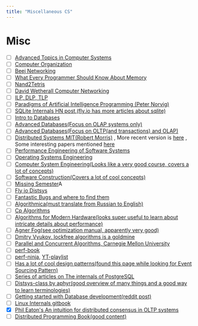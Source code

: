 ```yaml
---
title: "Miscellaneous CS"
---
```


# Misc

- [ ] [Advanced Topics in Computer Systems](http://people.eecs.berkeley.edu/~kubitron/cs262/index_lectures.html)
- [ ] [Computer Organization](https://youtube.com/playlist?list=PLhwVAYxlh5dvB1MkZrcRZy6x_a2yORNAu)
- [ ] [Beej Networking](https://beej.us/guide/bgnet/)
- [ ] [What Every Programmer Should Know About Memory](https://people.freebsd.org/~lstewart/articles/cpumemory.pdf)
- [ ] [Nand2Tetris](https://www.nand2tetris.org/)
- [ ] [David Wetherall Computer Networking](https://youtube.com/playlist?list=PLm556dMNleHc1MWN5BX9B2XkwkNE2Djiu)
- [ ] [ILP, DLP, TLP](https://youtube.com/playlist?list=PLeWkeA7esB-PcOTrTCvAsaCArnCMQkcNv)
- [ ] [Paradigms of Artificial Intelligence Programming (Peter Norvig)](https://news.ycombinator.com/item?id=32458048)
- [ ] [SQLite Internals HN post,(fly.io has more articles about sqlite)](https://news.ycombinator.com/item?id=32250426)
- [ ] [Intro to Databases](https://15445.courses.cs.cmu.edu/fall2023/)
- [ ] [Advanced Databases(Focus on OLAP systems only)](https://15721.courses.cs.cmu.edu/spring2024/)
- [ ] [Advanced Databases(Focus on OLTP(and transactions) and OLAP)](https://15721.courses.cs.cmu.edu/spring2020/)
- [ ] [Distributed Systems MIT(Robert Morris)](http://nil.csail.mit.edu/6.824/2020/)
      , More recent version is [here](https://pdos.csail.mit.edu/6.824/) ,
      Some interesting papers mentioned
      [here](https://lieuzhenghong.com/mit_6.824_self_study/)
- [ ] [Performance Engineering of Software Systems](https://ocw.mit.edu/courses/6-172-performance-engineering-of-software-systems-fall-2018/)
- [ ] [Operating Systems Engineering](https://ocw.mit.edu/courses/6-828-operating-system-engineering-fall-2012/pages/lecture-notes-and-readings/)
- [ ] [Computer System Engineering(Looks like a very good course, covers a lot of concepts)](https://ocw.mit.edu/courses/6-033-computer-system-engineering-spring-2018/)
- [ ] [Software Construction(Covers a lot of cool concepts)](http://web.mit.edu/6.005/www/archive/)
- [ ] [Missing Semester](https://news.ycombinator.com/item?id=22226380)A
- [ ] [Fly io Distsys](https://fly.io/dist-sys/)
- [ ] [Fantastic Bugs and where to find them](https://cmu-fantastic-bugs.github.io/)
- [ ] [Algorithmica(must translate from Russian to English)](https://ru.algorithmica.org/)
- [ ] [Cp Algorithms](https://cp-algorithms.com/)
- [ ] [Algorithms for Modern Hardware(looks super useful to learn about intricate details about performance)](https://en.algorithmica.org/hpc/)
- [ ] [Agner Fog(see optimization manual, apparently very good)](https://www.agner.org/optimize)
- [ ] [Dmitry Vyukov, lockfree algorithms is a goldmine](https://www.1024cores.net/)
- [ ] [Parallel and Concurrent Algorithms, Carnegie Mellon University](https://www.cs.cmu.edu/~guyb/paralg/)
- [ ] [perf-book](https://github.com/dendibakh/perf-book)
- [ ] [perf-ninja](https://github.com/dendibakh/perf-ninja),
      [YT-playlist](https://www.youtube.com/playlist?list=PLRWO2AL1QAV6bJAU2kgB4xfodGID43Y5d)
- [ ] [Has a lot of cool design patterns(found this page while looking for Event Sourcing Pattern)](https://learn.microsoft.com/en-us/azure/architecture/patterns/)
- [ ] [Series of articles on The internals of PostgreSQL](https://www.interdb.jp/pg/index.html?s=08)
- [ ] [Distsys-class by aphyr(good overview of many things and a good way to learn terminologies)](https://github.com/aphyr/distsys-class#an-introduction-to-distributed-systems)
- [ ] [Getting started with Database development(reddit post)](https://www.reddit.com/r/databasedevelopment/comments/unj8d1/getting_started_with_database_development/)
- [ ] [Linux Internals gitbook](https://0xax.gitbooks.io/linux-insides/content/)
- [X] [Phil Eaton's An intuition for distributed consensus in OLTP systems](https://notes.eatonphil.com/2024-02-08-an-intuition-for-distributed-consensus-in-oltp-systems.html)
- [ ] [Distributed Programming Book(good content)](https://github.com/heathermiller/dist-prog-book)

